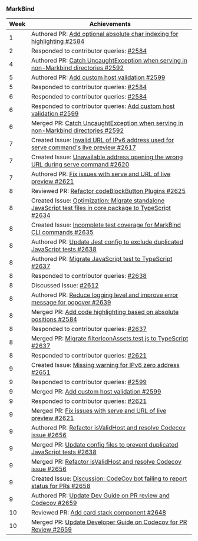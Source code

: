 ### MarkBind

| Week | Achievements |
| ---- | ------------ |
| 1 | Authored PR: [Add optional absolute char indexing for highlighting #2584](https://github.com/MarkBind/markbind/pull/2584) |
| 2 | Responded to contributor queries: [#2584](https://github.com/MarkBind/markbind/pull/2584) |
| 4 | Authored PR: [Catch UncaughtException when serving in non-Markbind directories #2592](https://github.com/MarkBind/markbind/pull/2592) |
| 5 | Authored PR: [Add custom host validation #2599](https://github.com/MarkBind/markbind/pull/2599) |
| 5 | Responded to contributor queries: [#2584](https://github.com/MarkBind/markbind/pull/2584) |
| 6 | Responded to contributor queries: [#2584](https://github.com/MarkBind/markbind/pull/2584) |
| 6 | Responded to contributor queries: [Add custom host validation #2599](https://github.com/MarkBind/markbind/pull/2599) |
| 6 | Merged PR: [Catch UncaughtException when serving in non-Markbind directories #2592](https://github.com/MarkBind/markbind/pull/2592) |
| 7 | Created Issue: [Invalid URL of IPv6 address used for serve command's live preview #2617](https://github.com/MarkBind/markbind/issues/2617) |
| 7 | Created Issue: [Unavailable address opening the wrong URL during serve command #2620](https://github.com/MarkBind/markbind/issues/2620) |
| 7 | Authored PR: [Fix issues with serve and URL of live preview #2621](https://github.com/MarkBind/markbind/pull/2621) |
| 8 | Reviewed PR: [Refactor codeBlockButton Plugins #2625](https://github.com/MarkBind/markbind/pull/2625) |
| 8 | Created Issue: [Optimization: Migrate standalone JavaScript test files in core package to TypeScript #2634](https://github.com/MarkBind/markbind/issues/2634) |
| 8 | Created Issue: [Incomplete test coverage for MarkBind CLI commands #2635](https://github.com/MarkBind/markbind/issues/2635) |
| 8 | Authored PR: [Update Jest config to exclude duplicated JavaScript tests #2638](https://github.com/MarkBind/markbind/pull/2638) |
| 8 | Authored PR: [Migrate JavaScript test to TypeScript #2637](https://github.com/MarkBind/markbind/pull/2637) |
| 8 | Responded to contributor queries: [#2638](https://github.com/MarkBind/markbind/pull/2638) |
| 8 | Discussed Issue: [#2612](https://github.com/MarkBind/markbind/issues/2612) |
| 8 | Authored PR: [Reduce logging level and improve error message for popover #2639](https://github.com/MarkBind/markbind/pull/2639) |
| 8 | Merged PR: [Add code highlighting based on absolute positions #2584](https://github.com/MarkBind/markbind/pull/2584) |
| 8 | Responded to contributor queries: [#2637](https://github.com/MarkBind/markbind/pull/2637) |
| 8 | Merged PR: [Migrate filterIconAssets.test.js to TypeScript #2637](https://github.com/MarkBind/markbind/pull/2637) |
| 8 | Responded to contributor queries: [#2621](https://github.com/MarkBind/markbind/pull/2621) |
| 9 | Created Issue: [Missing warning for IPv6 zero address #2651](https://github.com/MarkBind/markbind/issues/2651) |
| 9 | Responded to contributor queries: [#2599](https://github.com/MarkBind/markbind/pull/2599) |
| 9 | Merged PR: [Add custom host validation #2599](https://github.com/MarkBind/markbind/pull/2599) |
| 9 | Responded to contributor queries: [#2621](https://github.com/MarkBind/markbind/pull/2621) |
| 9 | Merged PR: [Fix issues with serve and URL of live preview #2621](https://github.com/MarkBind/markbind/pull/2621) |
| 9 | Authored PR: [Refactor isValidHost and resolve Codecov issue #2656](https://github.com/MarkBind/markbind/pull/2656) |
| 9 | Merged PR: [Update config files to prevent duplicated JavaScript tests #2638](https://github.com/MarkBind/markbind/pull/2638) |
| 9 | Merged PR: [Refactor isValidHost and resolve Codecov issue #2656](https://github.com/MarkBind/markbind/pull/2656) |
| 9 | Created Issue: [Discussion: CodeCov bot failing to report status for PRs #2658](https://github.com/MarkBind/markbind/issues/2658) |
| 9 | Authored PR: [Update Dev Guide on PR review and Codecov #2659](https://github.com/MarkBind/markbind/pull/2659) |
| 10 | Reviewed PR: [Add card stack component #2648](https://github.com/MarkBind/markbind/pull/2648) |
| 10 | Merged PR: [Update Developer Guide on Codecov for PR Review #2659](https://github.com/MarkBind/markbind/pull/2659) |